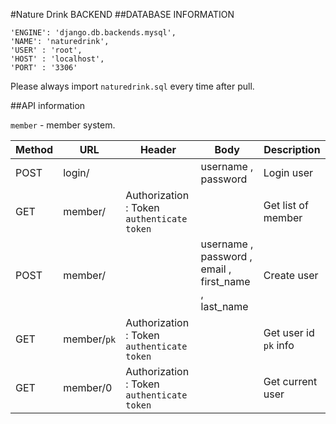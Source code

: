#Nature Drink BACKEND
##DATABASE INFORMATION   

  ```
  'ENGINE': 'django.db.backends.mysql',
  'NAME': 'naturedrink',
  'USER' : 'root',
  'HOST' : 'localhost',
  'PORT' : '3306'
  ```

  Please always import `naturedrink.sql` every time after pull.

##API information

  `member` - member system.   

  Method | URL | Header | Body | Description
  --- | --- | --- | --- | ---
  POST | login/ |  | username , password | Login user
  GET | member/ | Authorization : Token `authenticate token` |  | Get list of member
  POST | member/ |  | username , password , email , first_name , last_name | Create user
  GET | member/`pk` | Authorization : Token `authenticate token` |  | Get user id `pk` info
  GET | member/0 | Authorization : Token `authenticate token` |  | Get current user
